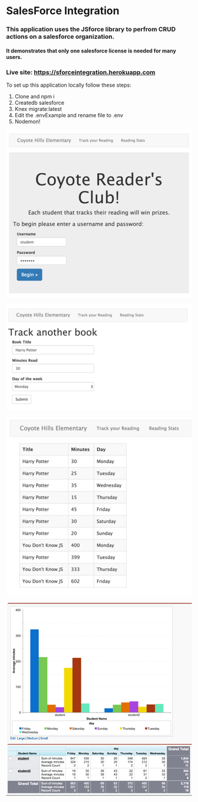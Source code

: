 # SalesForce Integration
### This application uses the JSforce library to perfrom CRUD actions on a salesforce organization.

#### It demonstrates that only one salesforce license is needed for many users.

### Live site: https://sforceintegration.herokuapp.com

To set up this application locally follow these steps:
1.  Clone and npm i
2.  Createdb salesforce
3.  Knex migrate:latest
4.  Edit the .envExample and rename file to .env
5.  Nodemon!

![Alt text](/images/home.png?raw=true)

![Alt text](/images/track.png?raw=true)

![Alt text](/images/stats.png?raw=true)

![Alt text](/images/report.png?raw=true)

